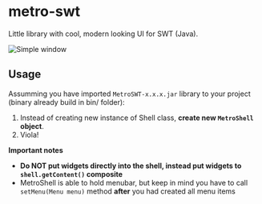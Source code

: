 metro-swt
=========

Little library with cool, modern looking UI for SWT (Java).

![Simple window](http://i.imgur.com/0wiqvbA.png)


Usage
-----

Assumming you have imported `MetroSWT-x.x.x.jar` library to your project (binary already build in bin/ folder):

1. Instead of creating new instance of Shell class, **create new `MetroShell` object**.
2. Viola!


**Important notes**
* **Do NOT put widgets directly into the shell, instead put widgets to `shell.getContent()` composite**
* MetroShell is able to hold menubar, but keep in mind you have to call `setMenu(Menu menu)` method **after** you had created all menu items

